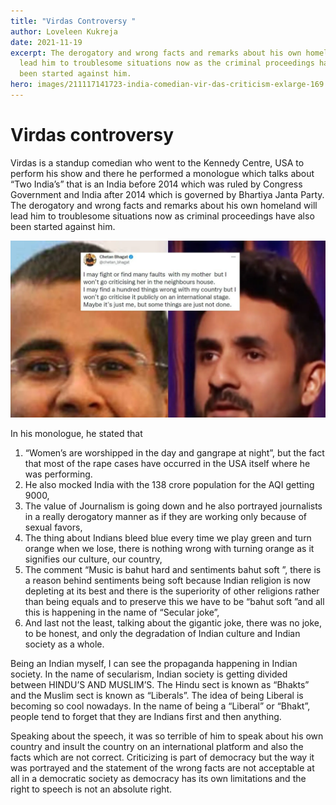 ```yaml
---
title: "Virdas Controversy "
author: Loveleen Kukreja
date: 2021-11-19
excerpt: The derogatory and wrong facts and remarks about his own homeland will
  lead him to troublesome situations now as the criminal proceedings have also
  been started against him.
hero: images/211117141723-india-comedian-vir-das-criticism-exlarge-169.jpg
---
```

# Virdas controversy

Virdas is a standup comedian who went to the Kennedy Centre, USA to perform his show and there he performed a monologue which talks about “Two India’s” that is an India before 2014 which was ruled by Congress Government and India after 2014 which is governed by Bhartiya Janta Party. The derogatory and wrong facts and remarks about his own homeland will lead him to troublesome situations now as criminal proceedings have also been started against him.

![](images/vir-das-two-indias-chetan-bhagat-163729697116x9.webp)

In his monologue, he stated that 

1. “Women’s are worshipped in the day and gangrape at night”, but the fact that most of the rape cases have occurred in the USA itself where he was performing.
2. He also mocked India with the 138 crore population for the AQI getting 9000,
3. The value of Journalism is going down and he also portrayed journalists in a really derogatory manner as if they are working only because of sexual favors,
4. The thing about Indians bleed blue every time we play green and turn orange when we lose, there is nothing wrong with turning orange as it signifies our culture, our country,
5. The comment “Music is bahut hard and sentiments bahut soft ”, there is a reason behind sentiments being soft because Indian religion is now depleting at its best and there is the superiority of other religions rather than being equals and to preserve this we have to be “bahut soft ”and all this is happening in the name of “Secular joke”,
6. And last not the least, talking about the gigantic joke, there was no joke, to be honest, and only the degradation of Indian culture and Indian society as a whole.

Being an Indian myself, I can see the propaganda happening in Indian society. In the name of secularism, Indian society is getting divided between HINDU’S AND MUSLIM’S. The Hindu sect is known as “Bhakts” and the Muslim sect is known as “Liberals”. The idea of being Liberal is becoming so cool nowadays. In the name of being a “Liberal” or “Bhakt”, people tend to forget that they are Indians first and then anything.

Speaking about the speech, it was so terrible of him to speak about his own country and insult the country on an international platform and also the facts which are not correct. Criticizing is part of democracy but the way it was portrayed and the statement of the wrong facts are not acceptable at all in a democratic society as democracy has its own limitations and the right to speech is not an absolute right.